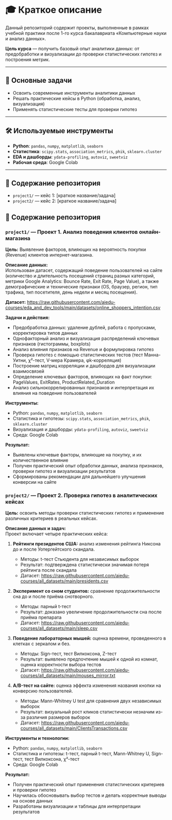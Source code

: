 # 🎓 Краткое описание

Данный репозиторий  содержит проекты, выполненные в рамках учебной практики после 1-го курса бакалавриата «Компьютерные науки и анализ данных».  

**Цель курса** — получить базовый опыт аналитики данных: от предобработки и визуализации до проверки статистических гипотез и построения метрик.

---

## 📌 Основные задачи
- Освоить современные инструменты аналитики данных  
- Решать практические кейсы в Python (обработка, анализ, визуализация)  
- Применять статистические тесты для проверки гипотез  

---

## 🛠 Используемые инструменты
- **Python**: `pandas`, `numpy`, `matplotlib`, `seaborn`  
- **Статистика**: `scipy.stats`, `association_metrics`, `phik`, `sklearn.cluster`  
- **EDA и дашборды**: `ydata-profiling`, `autoviz`, `sweetviz`  
- **Рабочая среда**: Google Colab  

---

## 📂 Содержание репозитория
- `project1/` — кейс 1: [краткое название/задача]  
- `project2/` — кейс 2: [краткое название/задача]  


## 📂 Содержание репозитория

### `project1/` — **Проект 1. Анализ поведения клиентов онлайн-магазина**  
**Цель:** Выявление факторов, влияющих на вероятность покупки (Revenue) клиентов интернет-магазина.

**Описание данных:**  
Использован датасет, содержащий поведение пользователей на сайте (количество и длительность посещений страниц разных категорий, метрики Google Analytics: Bounce Rate, Exit Rate, Page Value), а также демографические и технические признаки (OS, браузер, регион, тип трафика, тип посетителя, день недели и месяц посещения).

**Датасет:** https://raw.githubusercontent.com/aiedu-courses/eda_and_dev_tools/main/datasets/online_shoppers_intention.csv

**Задачи и действия:**  
- Предобработка данных: удаление дублей, работа с пропусками, корректировка типов данных  
- Однофакторный анализ и визуализация распределений ключевых признаков (гистограммы, boxplots)  
- Анализ влияния признаков на Revenue и формулировка гипотез  
- Проверка гипотез с помощью статистических тестов (тест Манна-Уитни, χ²-тест, V-мера Крамера, φk-корреляция)  
- Построение матриц корреляции и дашбордов для визуализации взаимосвязей  
- Определение ключевых факторов, влияющих на факт покупки: PageValues, ExitRates, ProductRelated_Duration  
- Анализ сильнокоррелированных признаков и интерпретация их влияния на поведение пользователей  

**Инструменты:**  
- Python: `pandas`, `numpy`, `matplotlib`, `seaborn`  
- Статистика и гипотезы: `scipy.stats`, `association_metrics`, `phik`, `sklearn.cluster`  
- Визуализация и дашборды: `ydata-profiling`, `autoviz`, `sweetviz`  
- Среда: Google Colab

**Результат:**  
- Выявлены ключевые факторы, влияющие на покупку, и их количественное влияние  
- Получен практический опыт обработки данных, анализа признаков, проверки гипотез и визуализации результатов  
- Сформированы рекомендации для дальнейшего улучшения конверсии на сайте


### `project2/` — **Проект 2. Проверка гипотез в аналитических кейсах**  
**Цель:** освоить методы проверки статистических гипотез и применение различных критериев в реальных кейсах.

**Описание данных и задач:**  
Проект включает четыре практических кейса:  
1. **Рейтинги президентов США:** анализ изменения рейтинга Никсона до и после Уотергейтского скандала.  
   - Методы: t-тест Стьюдента для независимых выборок  
   - Результат: подтверждена статистически значимая потеря рейтинга после скандала
   - Датасет: https://raw.githubusercontent.com/aiedu-courses/all_datasets/main/presidents.csv

2. **Эксперимент со сном студентов:** сравнение продолжительности сна до и после приёма снотворного.  
   - Методы: парный t-тест  
   - Результат: доказано увеличение продолжительности сна после приёма препарата
   - Датасет: https://raw.githubusercontent.com/aiedu-courses/all_datasets/main/sleep.csv

3. **Поведение лабораторных мышей:** оценка времени, проведенного в клетках с зеркалом и без.  
   - Методы: Sign-тест, тест Вилкоксона, Z-тест  
   - Результат: выявлено предпочтение мышей к одной из комнат, оценка корректности выбора тестов
   - Датасет: https://raw.githubusercontent.com/aiedu-courses/all_datasets/main/mouses_mirror.txt

4. **A/B-тест на сайте:** оценка эффекта изменения названия кнопки на конверсию пользователей.  
   - Методы: Mann-Whitney U test для сравнения двух независимых выборок  
   - Результат: визуальный рост кликов статистически незначим из-за различия размеров выборок
   - Датасет: https://raw.githubusercontent.com/aiedu-courses/all_datasets/main/ClientsTransactions.csv

**Инструменты и технологии:**  
- Python: `pandas`, `numpy`, `matplotlib`, `seaborn`  
- Статистика и гипотезы: t-тест, парный t-тест, Mann-Whitney U, Sign-тест, тест Вилкоксона, χ²-тест  
- Среда: Google Colab  

**Результат:**  
- Получен практический опыт применения статистических критериев и проверки гипотез  
- Научилась обосновывать выбор тестов и делать корректные выводы на основе данных  
- Разработаны визуализации и таблицы для интерпретации результатов
